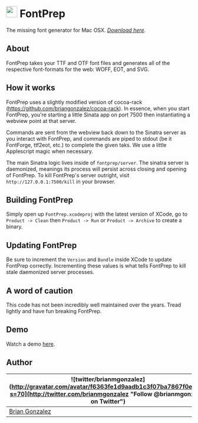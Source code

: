 <img src='https://rawgithub.com/briangonzalez/fontprep/master/fontprep/server/application/assets/images/logo.svg' height='30'> FontPrep 
========
The missing font generator for Mac OSX. _[Download here](releases)._

About
-----
FontPrep takes your TTF and OTF font files and generates all of the respective font-formats for the web: WOFF, EOT, and SVG.

How it works
----------
FontPrep uses a slightly modified version of cocoa-rack (https://github.com/briangonzalez/cocoa-rack). In essence, when you start FontPrep, you're starting a little Sinata app on port 7500 then instantiating a webview point at that server. 

Commands are sent from the webview back down to the Sinatra server as you interact with FontPrep, and commands are piped to stdout (be it FontForge, ttf2eot, etc.) to complete the given taks. We use a little Applescript magic when necessary.

The main Sinatra logic lives inside of `fontprep/server`. The sinatra server is daemonized, meanings its process will persist across closing and opening of FontPrep. To kill FontPrep's server outright, visit `http://127.0.0.1:7500/kill` in your browser.   

Building FontPrep
-----------------
Simply open up `FontPrep.xcodeproj` with the latest version of XCode, go to `Product -> Clean` then `Product -> Run` or `Product -> Archive` to create a binary.

Updating FontPrep
-----------------
Be sure to increment the `Version` and `Bundle` inside XCode to update FontPrep correctly. Incrementing these values is what tells FontPrep to kill stale daemonized server processes. 

A word of caution
-----------------
This code has not been incredibly well maintained over the years. Tread lightly and have fun breaking FontPrep.

Demo
----
Watch a demo [here](http://www.youtube.com/watch?feature=player_embedded&v=4nF3GHHOw-E).

Author
------
| ![twitter/brianmgonzalez](http://gravatar.com/avatar/f6363fe1d9aadb1c3f07ba7867f0e854?s=70](http://twitter.com/brianmgonzalez "Follow @brianmgonzalez on Twitter") |
|---|
| [Brian Gonzalez](http://briangonzalez.org) |

